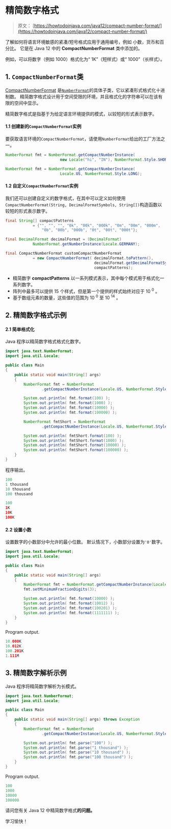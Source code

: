 # 精简数字格式

> 原文： [https://howtodoinjava.com/java12/compact-number-format/](https://howtodoinjava.com/java12/compact-number-format/)

了解如何将语言环境敏感的紧凑/短号格式应用于通用编号，例如 小数，货币和百分比。 它是在 Java 12 中的 **CompactNumberFormat** 类中添加的。

例如，可以将数字（例如 1000）格式化为“ 1K”（短样式）或“ 1000”（长样式）。

## 1\. `CompactNumberFormat`类

[CompactNumberFormat](https://docs.oracle.com/en/java/javase/12/docs/api/java.base/java/text/CompactNumberFormat.html) 是[`NumberFormat`](https://howtodoinjava.com/java/string/float-to-string-format-decimal-points/)的具体子类，它以紧凑形式格式化十进制数。 精简数字格式设计用于空间受限的环境，并且格式化的字符串可以在该有限的空间中显示。

精简数字格式是指基于为给定语言环境提供的模式，以较短的形式表示数字。

#### 1.1 创建新的`CompactNumberFormat`实例

要获取语言环境的`CompactNumberFormat`，请使用`NumberFormat`给出的工厂方法之一。

```java
NumberFormat fmt = NumberFormat.getCompactNumberInstance(
                        new Locale("hi", "IN"), NumberFormat.Style.SHORT);

NumberFormat fmt = NumberFormat.getCompactNumberInstance(
                        Locale.US, NumberFormat.Style.LONG);                        

```

#### 1.2 自定义`CompactNumberFormat`实例

我们还可以创建自定义的数字格式，在其中可以定义如何使用`CompactNumberFormat(String, DecimalFormatSymbols, String[])`构造函数以较短的形式表示数字。

```java
final String[] compactPatterns
            = {"", "", "", "0k", "00k", "000k", "0m", "00m", "000m", 
                "0b", "00b", "000b", "0t", "00t", "000t"}; 

final DecimalFormat decimalFormat = (DecimalFormat)
            NumberFormat.getNumberInstance(Locale.GERMANY);

final CompactNumberFormat customCompactNumberFormat  
            = new CompactNumberFormat( decimalFormat.toPattern(),                 
                                       decimalFormat.getDecimalFormatSymbols(),  
                                       compactPatterns);                      

```

*   精简数字 **compactPatterns** 以一系列模式表示，其中每个模式用于格式化一系列数字。
*   阵列中最多可以提供 15 个样式，但是第一个提供的样式始终对应于 10 <sup>0</sup> 。
*   基于数组元素的数量，这些值的范围为 10 <sup>0</sup> 至 10 <sup>14</sup> 。

## 2\. 精简数字格式示例

#### 2.1 简单格式化

Java 程序以精简数字格式格式化数字。

```java
import java.text.NumberFormat;
import java.util.Locale;

public class Main 
{
	public static void main(String[] args) 
	{
		NumberFormat fmt = NumberFormat
		        .getCompactNumberInstance(Locale.US, NumberFormat.Style.LONG);

		System.out.println( fmt.format(100) );
		System.out.println( fmt.format(1000) );
		System.out.println( fmt.format(10000) );
		System.out.println( fmt.format(100000) );

		NumberFormat fmtShort = NumberFormat
		        .getCompactNumberInstance(Locale.US, NumberFormat.Style.SHORT);

		System.out.println( fmtShort.format(100) );
		System.out.println( fmtShort.format(1000) );
		System.out.println( fmtShort.format(10000) );
		System.out.println( fmtShort.format(100000) );
	}
}

```

程序输出。

```java
100
1 thousand
10 thousand
100 thousand

100
1K
10K
100K

```

#### 2.2 设置小数

设置数字的小数部分中允许的最小位数。 默认情况下，小数部分设置为`'0'`数字。

```java
import java.text.NumberFormat;
import java.util.Locale;

public class Main 
{
	public static void main(String[] args) 
	{
		NumberFormat fmt = NumberFormat.getCompactNumberInstance(Locale.US, NumberFormat.Style.SHORT);
		fmt.setMinimumFractionDigits(3);

		System.out.println( fmt.format(10000) );
		System.out.println( fmt.format(10012) );
		System.out.println( fmt.format(100201) );
		System.out.println( fmt.format(1111111) );
	}
}

```

Program output.

```java
10.000K
10.012K
100.201K
1.111M

```

## 3\. 精简数字解析示例

Java 程序将精简数字解析为长模式。

```java
import java.text.NumberFormat;
import java.util.Locale;

public class Main 
{
	public static void main(String[] args) throws Exception
	{
		NumberFormat fmt = NumberFormat
		        .getCompactNumberInstance(Locale.US, NumberFormat.Style.LONG);

		System.out.println( fmt.parse("100") );
		System.out.println( fmt.parse("1 thousand") );
		System.out.println( fmt.parse("10 thousand") );
		System.out.println( fmt.parse("100 thousand") );
	}
}

```

Program output.

```java
100
1000
10000
100000

```

请问您有关 Java 12 中精简数字格式**的问题。**

学习愉快！